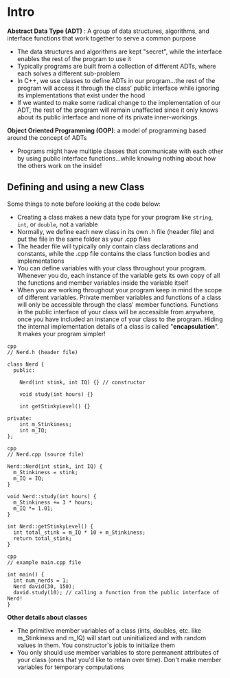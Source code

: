 # Intro

**Abstract Data Type (ADT)** : A group of data structures, algorithms, and interface functions that work together to serve a common purpose
- The data structures and algorithms are kept "secret", while the interface enables the rest of the program to use it
- Typically programs are built from a collection of different ADTs, where each solves a different sub-problem
- In C++, we use classes to define ADTs in our program...the rest of the program will access it through the class' public interface while ignoring its
  implementations that exist under the hood
- If we wanted to make some radical change to the implementation of our ADT, the rest of the program will remain unaffected since it only knows about
  its public interface and none of its private inner-workings.

**Object Oriented Programming (OOP)**: a model of programming based around the concept of ADTs
- Programs might have multiple classes that communicate with each other by using public interface functions...while knowing nothing about how the others work on the inside!

## Defining and using a new Class
Some things to note before looking at the code below:
- Creating a class makes a new data type for your program like `string`, `int`, or `double`, not a variable
- Normally, we define each new class in its own .h file (header file) and put the file in the same folder as your .cpp files
- The header file will typically only contain class declarations and constants, while the .cpp file contains the class function bodies and implementations
- You can define variables with your class throughout your program. Whenever you do, each instance of the variable gets its own copy of all the functions and member variables
  inside the variable itself
- When you are working throughout your program keep in mind the scope of different variables. Private member variables and functions of a class will only be accessible through the class' member
  functions. Functions in the public interface of your class will be accessible from anywhere, once you have included an instance of your class to the program. Hiding the internal implementation
  details of a class is called "**encapsulation**". It makes your program simpler!

```
cpp
// Nerd.h (header file)

class Nerd {
  public:
    
    Nerd(int stink, int IQ) {} // constructor

    void study(int hours) {}

    int getStinkyLevel() {}

private:
    int m_Stinkiness;
    int m_IQ;
};
```
```
cpp
// Nerd.cpp (source file)

Nerd::Nerd(int stink, int IQ) {
  m_Stinkiness = stink;
  m_IQ = IQ;
}

void Nerd::study(int hours) {
  m_Stinkiness += 3 * hours;
  m_IQ *= 1.01;
}

int Nerd::getStinkyLevel() {
  int total_stink = m_IQ * 10 + m_Stinkiness;
  return total_stink;
}
```
```
cpp
// example main.cpp file

int main() {
  int num_nerds = 1;
  Nerd david(30, 150);
  david.study(10); // calling a function from the public interface of Nerd!
}
```

**Other details about classes**
- The primitive member variables of a class (ints, doubles, etc. like m_Stinkiness and m_IQ) will start out uninitialized and with random values in them.
  You constructor's jobis to initialize them
- You only should use member variables to store permanent attributes of your class (ones that you'd like to retain over time). Don't make member variables for temporary computations
